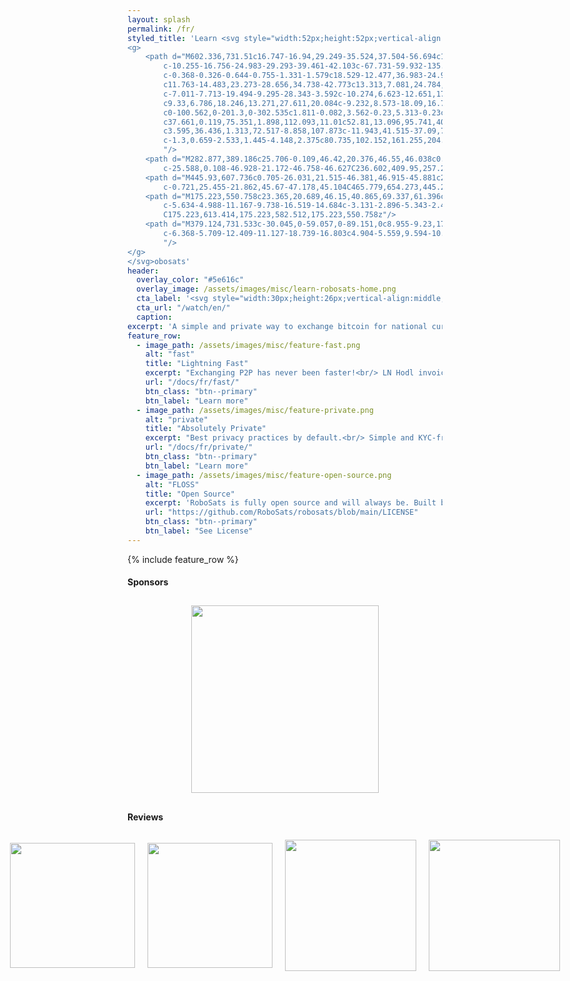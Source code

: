 ```yaml
---
layout: splash
permalink: /fr/
styled_title: 'Learn <svg style="width:52px;height:52px;vertical-align:middle;fill:currentColor;position:relative;top:-8px;filter:drop-shadow(1px 1px 2px rgb(0 0 0 / 0.4))" version="1.1" id="Layer_1" xmlns="http://www.w3.org/2000/svg" xmlns:xlink="http://www.w3.org/1999/xlink" viewBox="0 0 850 650" enable-background="new 0 0 850 650" xml:space="preserve">
<g>
	<path d="M602.336,731.51c16.747-16.94,29.249-35.524,37.504-56.694c18.792-48.193,16.967-94.996-10.46-139.81
		c-10.255-16.756-24.983-29.293-39.461-42.103c-67.731-59.932-135.412-119.919-203.104-179.895
		c-0.368-0.326-0.644-0.755-1.331-1.579c18.529-12.477,36.983-24.903,55.872-37.62c-9.61-6.799-18.917-13.385-28.648-20.27
		c11.763-14.483,23.273-28.656,34.738-42.773c13.313,7.081,24.784,5.523,32.075-4.132c6.395-8.467,5.794-20.59-1.412-28.52
		c-7.011-7.713-19.494-9.295-28.343-3.592c-10.274,6.623-12.651,17.652-6.576,31.65c-22.681,16.451-45.436,32.955-68.921,49.989
		c9.33,6.786,18.246,13.271,27.611,20.084c-9.232,8.573-18.09,16.797-27.064,25.131c-68.348-47.917-134.895-38.158-199.771,10.745
		c0-100.562,0-201.3,0-302.535c1.811-0.082,3.562-0.23,5.313-0.23c97.991-0.011,195.983-0.214,293.973,0.094
		c37.661,0.119,75.351,1.898,112.093,11.01c52.81,13.096,95.741,40.904,125.379,87.462c13.802,21.681,20.643,45.764,23.136,71.039
		c3.595,36.436,1.313,72.517-8.858,107.873c-11.943,41.515-37.09,74.011-69.641,101.357c-16.133,13.552-33.803,24.811-52.581,34.343
		c-1.3,0.659-2.533,1.445-4.148,2.375c80.735,102.152,161.255,204.034,242.318,306.6C761.843,731.51,682.637,731.51,602.336,731.51z
		"/>
	<path d="M282.877,389.186c25.706-0.109,46.42,20.376,46.55,46.038c0.131,25.994-20.404,46.852-46.238,46.96
		c-25.588,0.108-46.928-21.172-46.758-46.627C236.602,409.95,257.291,389.295,282.877,389.186z"/>
	<path d="M445.93,607.736c0.705-26.031,21.515-46.381,46.915-45.881c26.295,0.52,46.657,21.756,45.918,47.887
		c-0.721,25.455-21.862,45.67-47.178,45.104C465.779,654.273,445.244,633.082,445.93,607.736z"/>
	<path d="M175.223,550.758c23.365,20.689,46.15,40.865,69.337,61.396c-4.974,5.619-9.792,11.063-14.91,16.846
		c-5.634-4.988-11.167-9.738-16.519-14.684c-3.131-2.896-5.343-2.492-8.415,0.467c-9.944,9.58-20.234,18.801-29.493,27.332
		C175.223,613.414,175.223,582.512,175.223,550.758z"/>
	<path d="M379.124,731.533c-30.045,0-59.057,0-89.151,0c8.955-9.23,17.236-17.769,25.724-26.519
		c-6.368-5.709-12.409-11.127-18.739-16.803c4.904-5.559,9.594-10.877,14.65-16.608C334.013,691.492,356.2,711.186,379.124,731.533z
		"/>
</g>
</svg>obosats'
header:
  overlay_color: "#5e616c"
  overlay_image: /assets/images/misc/learn-robosats-home.png
  cta_label: '<svg style="width:30px;height:26px;vertical-align:middle;fill:currentColor;filter:drop-shadow(1px 1px 2px rgb(0 0 0 / 0.4))" xmlns="http://www.w3.org/2000/svg" viewBox="0 0 512 512"><path d="M188.3 147.1C195.8 142.8 205.1 142.1 212.5 147.5L356.5 235.5C363.6 239.9 368 247.6 368 256C368 264.4 363.6 272.1 356.5 276.5L212.5 364.5C205.1 369 195.8 369.2 188.3 364.9C180.7 360.7 176 352.7 176 344V167.1C176 159.3 180.7 151.3 188.3 147.1V147.1zM512 256C512 397.4 397.4 512 256 512C114.6 512 0 397.4 0 256C0 114.6 114.6 0 256 0C397.4 0 512 114.6 512 256zM256 48C141.1 48 48 141.1 48 256C48 370.9 141.1 464 256 464C370.9 464 464 370.9 464 256C464 141.1 370.9 48 256 48z"/></svg> Learn How to Use Now'
  cta_url: "/watch/en/"
  caption:
excerpt: 'A simple and private way to exchange bitcoin for national currencies.<br /> <svg style="width:26px;height:26px;vertical-align:middle;fill:currentColor;filter:drop-shadow(1px 1px 2px rgb(0 0 0 / 0.4))" xmlns="http://www.w3.org/2000/svg" viewBox="0 0 384 512"><!--! Font Awesome Free 6.1.1 by @fontawesome - https://fontawesome.com License - https://fontawesome.com/license/free (Icons: CC BY 4.0, Fonts: SIL OFL 1.1, Code: MIT License) Copyright 2022 Fonticons, Inc. --><path d="M240.5 224H352C365.3 224 377.3 232.3 381.1 244.7C386.6 257.2 383.1 271.3 373.1 280.1L117.1 504.1C105.8 513.9 89.27 514.7 77.19 505.9C65.1 497.1 60.7 481.1 66.59 467.4L143.5 288H31.1C18.67 288 6.733 279.7 2.044 267.3C-2.645 254.8 .8944 240.7 10.93 231.9L266.9 7.918C278.2-1.92 294.7-2.669 306.8 6.114C318.9 14.9 323.3 30.87 317.4 44.61L240.5 224z"/></svg><small> <a href="https://learn.robosats.org/docs/access/">Use RoboSats with Tor Browser</a></small> <br/> <svg style="width:26px;height:26px;vertical-align:middle;fill:currentColor;filter:drop-shadow(1px 1px 2px rgb(0 0 0 / 0.4))" xmlns="http://www.w3.org/2000/svg" viewBox="0 0 480 512"><!--! Font Awesome Free 6.1.1 by @fontawesome - https://fontawesome.com License - https://fontawesome.com/license/free (Icons: CC BY 4.0, Fonts: SIL OFL 1.1, Code: MIT License) Copyright 2022 Fonticons, Inc. --><path d="M186.1 328.7c0 20.9-10.9 55.1-36.7 55.1s-36.7-34.2-36.7-55.1 10.9-55.1 36.7-55.1 36.7 34.2 36.7 55.1zM480 278.2c0 31.9-3.2 65.7-17.5 95-37.9 76.6-142.1 74.8-216.7 74.8-75.8 0-186.2 2.7-225.6-74.8-14.6-29-20.2-63.1-20.2-95 0-41.9 13.9-81.5 41.5-113.6-5.2-15.8-7.7-32.4-7.7-48.8 0-21.5 4.9-32.3 14.6-51.8 45.3 0 74.3 9 108.8 36 29-6.9 58.8-10 88.7-10 27 0 54.2 2.9 80.4 9.2 34-26.7 63-35.2 107.8-35.2 9.8 19.5 14.6 30.3 14.6 51.8 0 16.4-2.6 32.7-7.7 48.2 27.5 32.4 39 72.3 39 114.2zm-64.3 50.5c0-43.9-26.7-82.6-73.5-82.6-18.9 0-37 3.4-56 6-14.9 2.3-29.8 3.2-45.1 3.2-15.2 0-30.1-.9-45.1-3.2-18.7-2.6-37-6-56-6-46.8 0-73.5 38.7-73.5 82.6 0 87.8 80.4 101.3 150.4 101.3h48.2c70.3 0 150.6-13.4 150.6-101.3zm-82.6-55.1c-25.8 0-36.7 34.2-36.7 55.1s10.9 55.1 36.7 55.1 36.7-34.2 36.7-55.1-10.9-55.1-36.7-55.1z"/></svg><small> <a href="https://github.com/RoboSats/robosats">GitHub Project Page</a></small>'
feature_row:
  - image_path: /assets/images/misc/feature-fast.png
    alt: "fast"
    title: "Lightning Fast"
    excerpt: "Exchanging P2P has never been faster!<br/> LN Hodl invoices serve as bonds & escrows for high assurance and speed. From start to finish before the next block is mined!"
    url: "/docs/fr/fast/"
    btn_class: "btn--primary"
    btn_label: "Learn more"
  - image_path: /assets/images/misc/feature-private.png
    alt: "private"
    title: "Absolutely Private"
    excerpt: "Best privacy practices by default.<br/> Simple and KYC-free. You will generate a random Robot avatar for a single use. The exchange is Tor-only.<br/>"
    url: "/docs/fr/private/"
    btn_class: "btn--primary"
    btn_label: "Learn more"
  - image_path: /assets/images/misc/feature-open-source.png
    alt: "FLOSS"
    title: "Open Source"
    excerpt: 'RoboSats is fully open source and will always be. Built by Robots just like you!{::nomarkdown}<div style="content-align:center"><p style="margin-top: -5px;margin-bottom: 0px"><iframe style="display: inline-block;" src="https://ghbtns.com/github-btn.html?user=reckless-satoshi&repo=robosats&type=star&count=true&size=large" frameborder="0" scrolling="0" width="150px" height="30px"></iframe><iframe style="display: inline-block;" src="https://ghbtns.com/github-btn.html?user=reckless-satoshi&repo=robosats&type=fork&count=true&size=large" frameborder="0" scrolling="0" width="150px" height="30px"></iframe></p></div>{:/nomarkdown}'
    url: "https://github.com/RoboSats/robosats/blob/main/LICENSE"
    btn_class: "btn--primary"
    btn_label: "See License"
---
```

{% include feature_row %}

#### Sponsors
<div style="display: flex; justify-content: center; align-items: center; align-content: center;">
  <div style="margin: 10px;"><a href="https://www.hrf.org" title="Human Rights Foundation"><img src="/assets/images/sponsors/hrf.png" width="300px"/></a></div>
</div>

#### Reviews
<div style="display: flex; justify-content: center; align-items: center; align-content: center;">
	<div style="margin: 10px;"><a href="https://www.athena-alpha.com/robosats-review/" title="Athena Alpha - RoboSats Review"><img src="/assets/images/reviews/athena_alpha.webp" width="200px"></a></div>
	<div style="margin: 10px;"><a href="https://kycnot.me/service/robosats" title="KYC Not Me - RoboSats Review"><img src="/assets/images/reviews/kycnotme.webp" width="200px"></a></div>
	<div style="margin: 10px;"><a href="https://bitcoinmagazine.com/business/robosats-private-bitcoin-exchange" title="Bitcoin Magazine - RoboSats Review"><img src="/assets/images/reviews/bitcoin_magazine.webp" width="210px"></a></div>
  <div style="margin: 10px;"><a href="https://h17n.com/exchange/robosats/" title="H17N Bitcoin - RoboSats Review"><img src="/assets/images/reviews/h17n_bitcoin.jpg" width="210px"></a></div>
</div>
